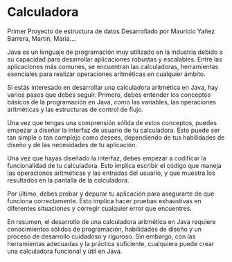 # Calculadora
Primer Proyecto de estructura de datos
Desarrollado por Mauricio Yañez Barrera, Martin, Maria....

Java es un lenguaje de programación muy utilizado en la industria debido a su capacidad para desarrollar aplicaciones robustas y escalables. 
Entre las aplicaciones más comunes, se encuentran las calculadoras, herramientas esenciales para realizar operaciones aritméticas en cualquier 
ámbito.

Si estás interesado en desarrollar una calculadora aritmética en Java, hay varios pasos que debes seguir. Primero, debes entender los conceptos 
básicos de la programación en Java, como las variables, las operaciones aritméticas y las estructuras de control de flujo.

Una vez que tengas una comprensión sólida de estos conceptos, puedes empezar a diseñar la interfaz de usuario de tu calculadora. Esto puede ser 
tan simple o tan complejo como desees, dependiendo de tus habilidades de diseño y de las necesidades de tu aplicación.

Una vez que hayas diseñado la interfaz, debes empezar a codificar la funcionalidad de tu calculadora. Esto implica escribir el código que maneja 
las operaciones aritméticas y las entradas del usuario, y que muestra los resultados en la pantalla de la calculadora.

Por último, debes probar y depurar tu aplicación para asegurarte de que funciona correctamente. Esto implica hacer pruebas exhaustivas en diferentes 
situaciones y corregir cualquier error que encuentres.

En resumen, el desarrollo de una calculadora aritmética en Java requiere conocimientos sólidos de programación, habilidades de diseño y un proceso 
de desarrollo cuidadoso y riguroso. Sin embargo, con las herramientas adecuadas y la práctica suficiente, cualquiera puede crear una calculadora 
funcional y útil en Java.



